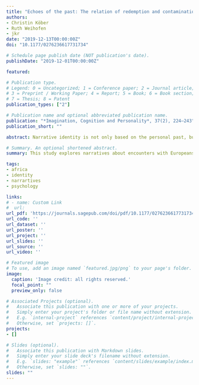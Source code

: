 ```yaml
---
title: "Echoes of the past: The relation of redemption and contamination in Congolese narratives to social distant attitudes towards Europeans"
authors:
- Christin Köber
- Ruth Weihofen
- jkr
date: "2019-12-13T00:00:00Z"
doi: "10.1177/0276236617731734"

# Schedule page publish date (NOT publication's date).
publishDate: "2019-12-01T00:00:00Z"

featured: 

# Publication type.
# Legend: 0 = Uncategorized; 1 = Conference paper; 2 = Journal article;
# 3 = Preprint / Working Paper; 4 = Report; 5 = Book; 6 = Book section;
# 7 = Thesis; 8 = Patent
publication_types: ["2"]

# Publication name and optional abbreviated publication name.
publication: "*Imagination, Cognition and Personality*, 37(2), 224–243"
publication_short: ""

abstract: Narrative identity is not only based on the personal past, but also informed by one’s historical and political past. Beside the fact that this has been shown mostly in Western samples, it is unknown how placing personal narratives within the context of an ethnic and political heritage relates to other cognitive processes, such as social attitudes. Therefore this study explores narratives about encounters with Europeans in a Congolese sample to study the impact of their meaning on their social distance attitudes towards Europeans. Separate hierarchical regression models revealed that social distance is predicted by closure and redemption, and by the perceived heterogeneity of whiteness, but not by contamination. Yet, narratives with both low levels of closure and contamination predict greater social distance. Surprisingly, commitment to own ethnic identity was not found to be a significant predictor. Results are discussed in terms of narrative identity, historical memories, and social cognition.

# Summary. An optional shortened abstract.
summary: This study explores narratives about encounters with Europeans in a Congolese sample to study the impact of their meaning on their social distance attitudes towards Europeans. Separate hierarchical regression models revealed that social distance is predicted by closure and redemption, and by the perceived heterogeneity of whiteness, but not by contamination. Yet, narratives with both low levels of closure and contamination predict greater social distance. Surprisingly, commitment to own ethnic identity was not found to be a significant predictor.

tags:
- africa
- identity
- narrartives
- psychology

links:
# - name: Custom Link
#  url:
url_pdf: 'https://journals.sagepub.com/doi/pdf/10.1177/0276236617731734'
url_code: ''
url_dataset: ''
url_poster: ''
url_project: ''
url_slides: ''
url_source: ''
url_video: ''

# Featured image
# To use, add an image named `featured.jpg/png` to your page's folder.
image:
  caption: 'Image credit: all rights reserved.'
  focal_point: ""
  preview_only: false

# Associated Projects (optional).
#   Associate this publication with one or more of your projects.
#   Simply enter your project's folder or file name without extension.
#   E.g. `internal-project` references `content/project/internal-project/index.md`.
#   Otherwise, set `projects: []`.
projects:
- []

# Slides (optional).
#   Associate this publication with Markdown slides.
#   Simply enter your slide deck's filename without extension.
#   E.g. `slides: "example"` references `content/slides/example/index.md`.
#   Otherwise, set `slides: ""`.
slides: ""
---
```

